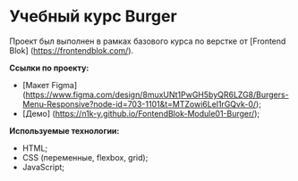 # Учебный курс Burger
Проект был выполнен в рамках базового курса по верстке от [Frontend Blok] (https://frontendblok.com/).

**Ссылки по проекту:**
- [Макет Figma] (https://www.figma.com/design/8muxUNt1PwGH5byQR6LZG8/Burgers-Menu-Responsive?node-id=703-1101&t=MTZowi6Lel1rGQvk-0/);
- [Демо] (https://n1k-y.github.io/FontendBlok-Module01-Burger/);

**Используемые технологии:**
- HTML;
- CSS (переменные, flexbox, grid);
- JavaScript;
